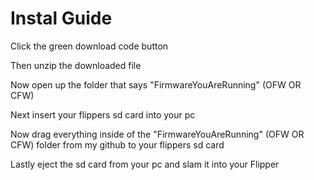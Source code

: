 # Instal Guide

Click the green download code button


Then unzip the downloaded file


Now open up the folder that says "FirmwareYouAreRunning" (OFW OR CFW)


Next insert your flippers sd card into your pc


Now drag everything inside of the "FirmwareYouAreRunning" (OFW OR CFW) folder from my github to your flippers sd card


Lastly eject the sd card from your pc and slam it into your Flipper
